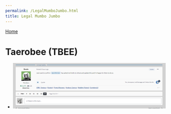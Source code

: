 ```yaml
---
permalink: /LegalMumboJumbo.html
title: Legal Mumbo Jumbo
---
```


<!--
LegalMumboJumbo.md v1.0.2.0
Taerobee (TBEE)
created: 01 Feb 2022
updated: 01 Feb 2022
-->

[Home](https://zer0kerbal.github.io/Taerobee)

<script src="https://kit.fontawesome.com/0ea5493613.js" crossorigin="anonymous"></script>
<i class="fa fa-gear fa-spin fa-2x" style="color: firebrick"></i>

# Taerobee (TBEE)

* ![LegalMumboJumbo](LegalMumboJumbo/Forum-Beale-explicit-permission.png)

<!-- this file CC BY-NC-ND 3.0 Unported by zer0Kerbal-->
